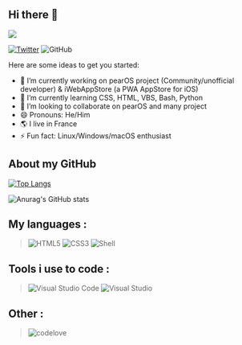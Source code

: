 ## Hi there 👋

![](https://komarev.com/ghpvc/?username=Enzo-zsh&color=dc143c)

[![Twitter](https://img.shields.io/badge/Twitter-Follow-1c1c1c?style=for-the-badge&logo=twitter)](https://twitter.com/enzo_zsh)
![GitHub](https://img.shields.io/github/followers/Enzo-zsh?color=1c1c1c&label=follow&logo=github&style=for-the-badge)


Here are some ideas to get you started:

- 🔭 I’m currently working on pearOS project (Community/unofficial developer) & iWebAppStore (a PWA AppStore for iOS)
- 🌱 I’m currently learning CSS, HTML, VBS, Bash, Python
- 👯 I’m looking to collaborate on pearOS and many project
- 😄 Pronouns: He/Him
- 🌎 I live in France
- ⚡ Fun fact: Linux/Windows/macOS enthusiast

## About my GitHub 

[![Top Langs](https://github-readme-stats.vercel.app/api/top-langs/?username=Enzo-zsh&layout=compact)](https://github.com/anuraghazra/github-readme-stats)


![Anurag's GitHub stats](https://github-readme-stats.vercel.app/api?username=Enzo-zsh&show_icons=true&theme=synthwave)


## My languages :

> ![HTML5](https://img.shields.io/badge/HTML5-E34F26?style=for-the-badge&logo=html5&logoColor=white)
> ![CSS3](https://img.shields.io/badge/css3-%231572B6.svg?style=for-the-badge&logo=css3&logoColor=white)
> ![Shell](https://img.shields.io/badge/Shell_Script-121011?style=for-the-badge&logo=gnu-bash&logoColor=white)


## Tools i use to code :

> ![Visual Studio Code](https://img.shields.io/badge/Visual%20Studio%20Code-0078d7.svg?style=for-the-badge&logo=visual-studio-code&logoColor=white)
> ![Visual Studio](https://img.shields.io/badge/Visual%20Studio-5C2D91.svg?style=for-the-badge&logo=visual-studio&logoColor=white)

## Other :

> ![codelove](http://ForTheBadge.com/images/badges/built-with-love.svg)


